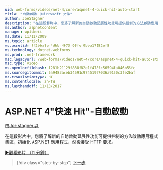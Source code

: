 ```yaml
---
uid: web-forms/videos/net-4/core/aspnet-4-quick-hit-auto-start
title: "自動啟動 |Microsoft 文件"
author: JoeStagner
description: "在這段影片中，您將了解新的自動啟動延展性功能可提供控制的方法啟動應用程式集區，initializ..."
ms.author: aspnetcontent
manager: wpickett
ms.date: 11/11/2009
ms.topic: article
ms.assetid: ff2bba8e-4dbb-4b73-95fe-0bba17152ef5
ms.technology: dotnet-webforms
ms.prod: .net-framework
msc.legacyurl: /web-forms/videos/net-4/core/aspnet-4-quick-hit-auto-start
msc.type: video
ms.openlocfilehash: 1281b21129f838f82e1f478fc56594fa046b55fc
ms.sourcegitcommit: 9a9483aceb34591c97451997036a9120c3fe2baf
ms.translationtype: MT
ms.contentlocale: zh-TW
ms.lasthandoff: 11/10/2017
---
```

<a name="aspnet-4-quick-hit---auto-start"></a>ASP.NET 4"快速 Hit"-自動啟動
====================
由[Joe stagner 以](https://github.com/JoeStagner)

在這段影片中，您將了解新的自動啟動延展性功能可提供控制的方法啟動應用程式集區，初始化 ASP.NET 應用程式，然後接受 HTTP 要求。 

[&#9654;觀看影片 （11 分鐘）](https://channel9.msdn.com/Blogs/ASP-NET-Site-Videos/aspnet-4-quick-hit-auto-start)

>[!div class="step-by-step"]
[下一步](aspnet-4-quick-hit-clean-webconfig-files.md)
